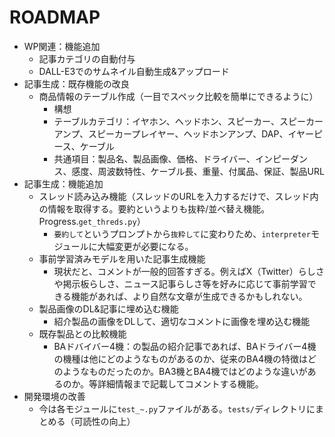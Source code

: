 # ROADMAP

- WP関連：機能追加
    - 記事カテゴリの自動付与
    - DALL-E3でのサムネイル自動生成&アップロード
- 記事生成：既存機能の改良
    - 商品情報のテーブル作成（一目でスペック比較を簡単にできるように）
        - 構想
        - テーブルカテゴリ：イヤホン、ヘッドホン、スピーカー、スピーカーアンプ、スピーカープレイヤー、ヘッドホンアンプ、DAP、イヤーピース、ケーブル
        - 共通項目：製品名、製品画像、価格、ドライバー、インピーダンス、感度、周波数特性、ケーブル長、重量、付属品、保証、製品URL
- 記事生成：機能追加
    - スレッド読み込み機能（スレッドのURLを入力するだけで、スレッド内の情報を取得する。要約というよりも抜粋/並べ替え機能。Progress.`get_threds.py`）
        - `要約して`というプロンプトから`抜粋して`に変わりため、`interpreter`モジュールに大幅変更が必要になる。
    - 事前学習済みモデルを用いた記事生成機能
        - 現状だと、コメントが一般的回答すぎる。例えばX（Twitter）らしさや掲示板らしさ、ニュース記事らしさ等を好みに応じて事前学習できる機能があれば、より自然な文章が生成できるかもしれない。
    - 製品画像のDL&記事に埋め込む機能
        - 紹介製品の画像をDLして、適切なコメントに画像を埋め込む機能
    - 既存製品との比較機能
        - BAドバイバー4機：の製品の紹介記事であれば、BAドライバー4機の機種は他にどのようなものがあるのか、従来のBA4機の特徴はどのようなものだったのか。BA3機とBA4機ではどのような違いがあるのか。等詳細情報まで記載してコメントする機能。
- 開発環境の改善
    - 今は各モジュールに`test_~.py`ファイルがある。`tests/`ディレクトリにまとめる（可読性の向上）